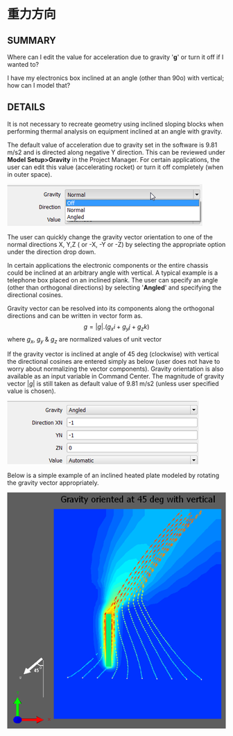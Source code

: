 # 重力方向

## SUMMARY

Where can I edit the value for acceleration due to gravity '**g**' or turn it off if I wanted to?

I have my electronics box inclined at an angle (other than 90o) with vertical; how can I model that?

## DETAILS

It is not necessary to recreate geometry using inclined sloping blocks when performing thermal analysis on equipment inclined at an angle with gravity.

The default value of acceleration due to gravity set in the software is 9.81 m/s2 and is directed along negative Y direction. This can be reviewed under **Model Setup>Gravity** in the Project Manager. For certain applications, the user can edit this value (accelerating rocket) or turn it off completely (when in outer space).

![img](assets/gravity.png)

The user can quickly change the gravity vector orientation to one of the normal directions X, Y,Z ( or -X, -Y or -Z) by selecting the appropriate option under the direction drop down.

In certain applications the electronic components or the entire chassis could be inclined at an arbitrary angle with vertical. A typical example is a telephone box placed on an inclined plank. The user can specify an angle (other than orthogonal directions) by selecting '**Angled**' and specifying the directional cosines.

Gravity vector can be resolved into its components along the orthogonal directions and can be written in vector form as.
$$
g = |g|.(g_x i +g_y j +g_z k)
$$
where $g_x$, $g_y$ & $g_z$ are normalized values of unit vector

If the gravity vector is inclined at angle of 45 deg (clockwise) with vertical the directional cosines are entered simply as below (user does not have to worry about normalizing the vector components). Gravity orientation is also available as an input variable in Command Center. The magnitude of gravity vector $|g|$ is still taken as default value of 9.81 m/s2 (unless user specified value is chosen).

![img](assets/angled_gravity.png)

Below is a simple example of an inclined heated plate modeled by rotating the gravity vector appropriately.

![Gravity inclined 45 deg](assets/gravity_inclined.png)